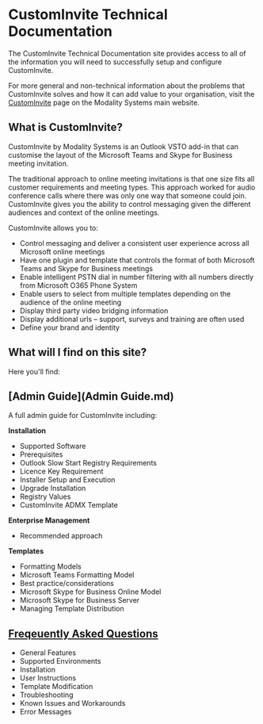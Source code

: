 # CustomInvite Technical Documentation

The CustomInvite Technical Documentation site provides access to all of the information you will need to successfully setup and configure CustomInvite. 

For more general and non-technical information about the problems that CustomInvite solves and how it can add value to your organisation, visit the [CustomInvite](https://www.modalitysystems.com/software/custominvite) page on the Modality Systems main website. 

## What is CustomInvite? 

CustomInvite by Modality Systems is an Outlook VSTO add-in that can customise the layout of the Microsoft Teams
and Skype for Business meeting invitation.

The traditional approach to online meeting invitations is that one size fits all customer requirements and meeting
types. This approach worked for audio conference calls where there was only one way that someone could join.
CustomInvite gives you the ability to control messaging given the different audiences and context of the online
meetings.

CustomInvite allows you to:

* Control messaging and deliver a consistent user experience across all Microsoft online meetings
* Have one plugin and template that controls the format of both Microsoft Teams and Skype for Business meetings
* Enable intelligent PSTN dial in number filtering with all numbers directly from Microsoft O365 Phone System
* Enable users to select from multiple templates depending on the audience of the online meeting
* Display third party video bridging information
* Display additional urls – support, surveys and training are often used
* Define your brand and identity

## What will I find on this site? 

Here you'll find: 

## [Admin Guide](Admin Guide.md)

A full admin guide for CustomInvite including: 

**Installation**
* Supported Software
* Prerequisites
* Outlook Slow Start Registry Requirements
* Licence Key Requirement
* Installer Setup and Execution
* Upgrade Installation 
* Registry Values 
* CustomInvite ADMX Template

**Enterprise Management**
* Recommended approach

**Templates**
* Formatting Models
* Microsoft Teams Formatting Model
* Best practice/considerations
* Microsoft Skype for Business Online Model
* Microsoft Skype for Business Server
* Managing Template Distribution 

## [Freqeuently Asked Questions](FAQs.md)
* General Features
* Supported Environments
* Installation
* User Instructions
* Template Modification
* Troubleshooting
* Known Issues and Workarounds
* Error Messages
